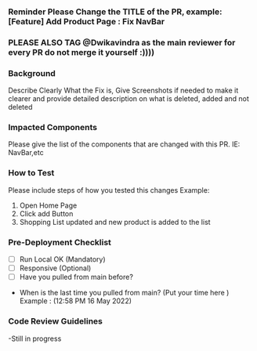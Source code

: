 ### Reminder Please Change the TITLE of the PR, example: [Feature] Add Product Page : Fix NavBar
### PLEASE ALSO TAG @Dwikavindra as the main reviewer for every PR do not merge it yourself :))))

### Background

Describe Clearly What the Fix is, Give Screenshots if needed to make it clearer and provide detailed description on what is deleted, added and not deleted

### Impacted Components

Please give the list of the components that are changed with this PR. IE: NavBar,etc

### How to Test

Please include steps of how you tested this changes
Example:

1. Open Home Page
2. Click add Button
3. Shopping List updated and new product is added to the list

### Pre-Deployment Checklist

- [ ] Run Local OK (Mandatory)
- [ ] Responsive (Optional)
- [ ] Have you pulled from main before?
- When is the last time you pulled from main? (Put your time here ) Example : (12:58 PM 16 May 2022)

### Code Review Guidelines

-Still in progress
